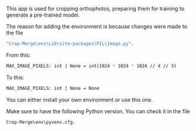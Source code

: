 This app is used for cropping orthophotos, preparing them for training to generate a pre-trained model.

The reason for adding the environment is because changes were made to the file 
```bash
"Crop-Merge\env\Lib\site-packages\PIL\Image.py".
```

From this:
```bash
MAX_IMAGE_PIXELS: int | None = int(1024 * 1024 * 1024 // 4 // 3)
```

To this:
```bash
MAX_IMAGE_PIXELS: int | None = None
```

You can either install your own environment or use this one.

Make sure to have the following Python version. You can check it in the file 
```bash
Crop-Merge\env\pyvenv.cfg. 
 ```
